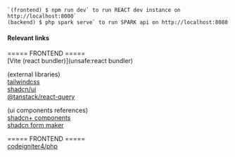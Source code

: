 <p><code>`(frontend) $ npm run dev` to run REACT dev instance on http://localhost:8000`</code><br><code>(backend) $ php spark serve` to run SPARK api on http://localhost:8080</code>  </p>
<h4>Relevant links</h4>
<p>===== FRONTEND =====<br>[Vite (react bundler)](unsafe:react bundler)  </p>
<p>(external libraries)<br><a href="https://tailwindcss.com/docs/customizing-colors">tailwindcss</a><br><a href="https://ui.shadcn.com/">shadcn/ui</a><br><a href="https://tanstack.com/query/latest/docs/framework/react/installation">@tanstack/react-query</a>  </p>
<p>(ui components references)<br><a href="https://originui.com/inputs">shadcn+ components</a><br><a href="https://www.shadcn-form.com/playground">shadcn form maker</a>  </p>
<p>===== FRONTEND =====<br><a href="https://www.codeigniter.com/user_guide/installation/installing_composer.html#installation">codeigniter4/php</a></p>
